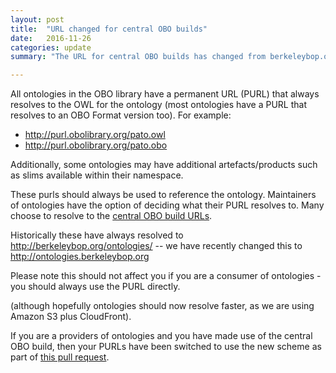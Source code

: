 ```yaml
---
layout: post
title:  "URL changed for central OBO builds"
date:   2016-11-26
categories: update
summary: "The URL for central OBO builds has changed from berkeleybop.org/ontologies to ontologies.berkeleybop.org"

---
```


All ontologies in the OBO library have a permanent URL (PURL) that
always resolves to the OWL for the ontology (most ontologies have a
PURL that resolves to an OBO Format version too). For example:

 * http://purl.obolibrary.org/pato.owl
 * http://purl.obolibrary.org/pato.obo

Additionally, some ontologies may have additional artefacts/products
such as slims available within their namespace.

These purls should always be used to reference the
ontology. Maintainers of ontologies have the option of deciding what
their PURL resolves to. Many choose to resolve to the [central OBO
build
URLs](http://obofoundry.org/faq/what-is-the-build-field.html).

Historically these have always resolved to
http://berkeleybop.org/ontologies/ -- we have recently changed this to
http://ontologies.berkeleybop.org

Please note this should not affect you if you are a consumer of
ontologies - you should always use the PURL directly.

(although hopefully ontologies should now resolve faster, as we are
using Amazon S3 plus CloudFront).

If you are a providers of ontologies and you have made use of the
central OBO build, then your PURLs have been switched to use the new scheme as part of [this pull request](https://github.com/OBOFoundry/purl.obolibrary.org/pull/262).



